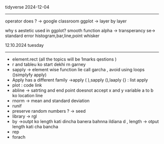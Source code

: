 tidyverse
2024-12-04

---

operator does ? -> google classroom
ggplot -> layer by layer

why s aestetic used in ggplot?
smooth function
alpha -> transperancy
se-> standard error
histogram,bar,line,point
whisker

12.10.2024 tuesday

---

- element.rect (all the topics will be 1marks qestions )
- r and tableu ko start dekhi rn garney
- sapply -> element wise function lie call garcha , avoid using loops
  ()simplyfy apply)
- Apply has a different family ->apply ( ),sapply (),laaply {} : list apply
- plot : code link
- abline -> satrting and end point
  doesnot accept x and y variable
  a to b ko location line
- rnorm -> mean and standard deviation
- runif
- preserve random numbers ? -> seed
- library -> rgl
- by ->outpt ko length kati dincha banera  bahnna ildiana d , length -> otput length kati cha bancha
- rep
- forach
